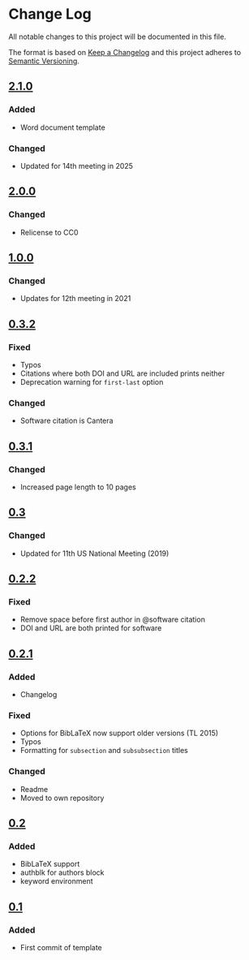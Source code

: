 # Change Log
All notable changes to this project will be documented in this file.

The format is based on [Keep a Changelog](http://keepachangelog.com/)
and this project adheres to [Semantic Versioning](http://semver.org/).

## [2.1.0]
### Added
- Word document template
### Changed
- Updated for 14th meeting in 2025

## [2.0.0]
### Changed
- Relicense to CC0

## [1.0.0]
### Changed
- Updates for 12th meeting in 2021

## [0.3.2]
### Fixed
- Typos
- Citations where both DOI and URL are included prints neither
- Deprecation warning for `first-last` option

### Changed
- Software citation is Cantera

## [0.3.1]
### Changed
- Increased page length to 10 pages

## [0.3]
### Changed
- Updated for 11th US National Meeting (2019)

## [0.2.2]
### Fixed
- Remove space before first author in @software citation
- DOI and URL are both printed for software

## [0.2.1]
### Added
- Changelog

### Fixed
- Options for BibLaTeX now support older versions (TL 2015)
- Typos
- Formatting for `subsection` and `subsubsection` titles

### Changed
- Readme
- Moved to own repository

## [0.2]
### Added
- BibLaTeX support
- authblk for authors block
- keyword environment

## [0.1]
### Added
- First commit of template

[2.1.0]: https://github.com/pr-omethe-us/ussci-latex-template/compare/v2.0.0...v2.1.0
[2.0.0]: https://github.com/pr-omethe-us/ussci-latex-template/compare/v1.0.0...v2.0.0
[1.0.0]: https://github.com/pr-omethe-us/ussci-latex-template/compare/v0.3.2...v1.0.0
[0.3.2]: https://github.com/pr-omethe-us/ussci-latex-template/compare/v0.3.1...v0.3.2
[0.3.1]: https://github.com/pr-omethe-us/ussci-latex-template/compare/v0.3...v0.3.1
[0.3]: https://github.com/pr-omethe-us/ussci-latex-template/compare/v0.2.2...v0.3
[0.2.2]: https://github.com/pr-omethe-us/ussci-latex-template/compare/v0.2.1...v0.2.2
[0.2.1]: https://github.com/pr-omethe-us/ussci-latex-template/compare/v0.2...v0.2.1
[0.2]: https://github.com/pr-omethe-us/ussci-latex-template/compare/v0.1...v0.2
[0.1]: https://github.com/pr-omethe-us/ussci-latex-template/compare/bedec960c0744f537de2c2f86cf3323616d6f964...v0.1
